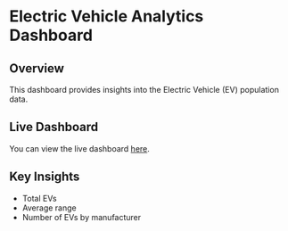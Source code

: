 # Electric Vehicle Analytics Dashboard

## Overview
This dashboard provides insights into the Electric Vehicle (EV) population data.

## Live Dashboard
You can view the live dashboard [here](your-firebase-app-url).

## Key Insights
- Total EVs
- Average range
- Number of EVs by manufacturer
